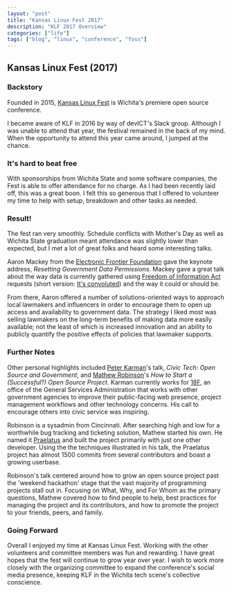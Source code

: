 ```yaml
---
layout: "post"
title: "Kansas Linux Fest 2017"
description: "KLF 2017 Overview"
categories: ["life"]
tags: ["blog", "linux", "conference", "foss"]
---
```


## Kansas Linux Fest (2017)

### Backstory

Founded in 2015, [Kansas Linux Fest](http://kansaslinuxfest.org/) is Wichita's premiere open source conference.

I became aware of KLF in 2016 by way of devICT's Slack group. Although I was unable to attend that year, the festival remained in the back of my mind. When the opportunity to attend this year came around, I jumped at the chance.

### It's hard to beat free

With sponsorships from Wichita State and some software companies, the Fest is able to offer attendance for no charge. As I had been recently laid off, this was a great boon. I felt this so generous that I offered to volunteer my time to help with setup, breakdown and other tasks as needed.

### Result!

The fest ran very smoothly. Schedule conflicts with Mother's Day as well as Wichita State graduation meant attendance was slightly lower than expected, but I met a lot of great folks and heard some interesting talks.

Aaron Mackey from the [Electronic Frontier Foundation](https://www.eff.org) gave the keynote address, _Resetting Government Data Permissions_. Mackey gave a great talk about the way data is currently gathered using [Freedom of Information Act](https://www.foia.gov/) requests (short version: [It's convoluted](/assets/img/foia_flowchart.jpg)) and the way it could or should be.

From there, Aaron offered a number of solutions-oriented ways to approach local lawmakers and influencers in order to encourage them to open up access and availability to government data. The strategy I liked most was selling lawmakers on the long-term benefits of making data more easily available; not the least of which is increased innovation and an ability to publicly quantify the positive effects of policies that lawmaker supports.


### Further Notes

Other personal highlights included [Peter Karman](https://peknet.com/)'s talk, _Civic Tech: Open Source and Government_, and [Mathew Robinson](https://github.com/chasinglogic)'s _How to Start a (Successful?) Open Source Project_. Karman currently works for [18F](https://18f.gsa.gov/), an office of the General Services Administration that works with other government agencies to improve their public-facing web presence, project management workflows and other technology concerns. His call to encourage others into civic service was inspiring.

Robinson is a sysadmin from Cincinnati. After searching high and low for a worthwhile bug tracking and ticketing solution, Mathew started his own. He named it [Praelatus](https://github.com/praelatus/praelatus) and built the project primarily with just one other developer. Using the the techniques illustrated in his talk, the Praelatus project has almost 1500 commits from several contributors and boast a growing userbase.

Robinson's talk centered around how to grow an open source project past the 'weekend hackathon' stage that the vast majority of programming projects stall out in. Focusing on What, Why, and For Whom as the primary questions, Mathew covered how to find people to help, best practices for managing the project and its contributors, and how to promote the project to your friends, peers, and family.

### Going Forward

Overall I enjoyed my time at Kansas Linux Fest. Working with the other volunteers and committee members was fun and rewarding. I have great hopes that the fest will continue to grow year over year. I wish to work more closely with the organizing committee to expand the conference's social media presence, keeping KLF in the Wichita tech scene's collective conscience. 
